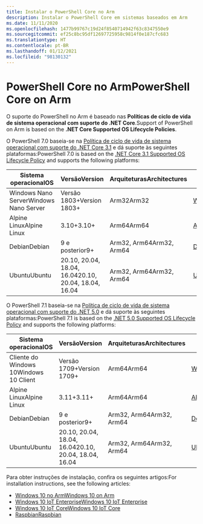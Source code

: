 ```yaml
---
title: Instalar o PowerShell Core no Arm
description: Instalar o PowerShell Core em sistemas baseados em Arm
ms.date: 11/11/2020
ms.openlocfilehash: 1477b99767c19d24f8540714942f63c8347550e9
ms.sourcegitcommit: ef25c8bc95df12697725958c9814f0e187cfc683
ms.translationtype: HT
ms.contentlocale: pt-BR
ms.lasthandoff: 01/12/2021
ms.locfileid: "98130132"
---
```

# <a name="powershell-core-on-arm"></a><span data-ttu-id="f6623-103">PowerShell Core no Arm</span><span class="sxs-lookup"><span data-stu-id="f6623-103">PowerShell Core on Arm</span></span>

<span data-ttu-id="f6623-104">O suporte do PowerShell no Arm é baseado nas **Políticas de ciclo de vida de sistema operacional com suporte do .NET Core**.</span><span class="sxs-lookup"><span data-stu-id="f6623-104">Support of PowerShell on Arm is based on the **.NET Core Supported OS Lifecycle Policies**.</span></span>

<span data-ttu-id="f6623-105">O PowerShell 7.0 baseia-se na [Política de ciclo de vida de sistema operacional com suporte do .NET Core 3.1](https://github.com/dotnet/core/blob/master/release-notes/3.1/3.1-supported-os.md) e dá suporte às seguintes plataformas:</span><span class="sxs-lookup"><span data-stu-id="f6623-105">PowerShell 7.0 is based on the [.NET Core 3.1 Supported OS Lifecycle Policy](https://github.com/dotnet/core/blob/master/release-notes/3.1/3.1-supported-os.md) and supports the following platforms:</span></span>

|         <span data-ttu-id="f6623-106">Sistema operacional</span><span class="sxs-lookup"><span data-stu-id="f6623-106">OS</span></span>          |          <span data-ttu-id="f6623-107">Versão</span><span class="sxs-lookup"><span data-stu-id="f6623-107">Version</span></span>           | <span data-ttu-id="f6623-108">Arquiteturas</span><span class="sxs-lookup"><span data-stu-id="f6623-108">Architectures</span></span> |          <span data-ttu-id="f6623-109">Ciclo de vida</span><span class="sxs-lookup"><span data-stu-id="f6623-109">Lifecycle</span></span>           |
| ------------------- | -------------------------- | ------------- | ---------------------------- |
| <span data-ttu-id="f6623-110">Windows Nano Server</span><span class="sxs-lookup"><span data-stu-id="f6623-110">Windows Nano Server</span></span> | <span data-ttu-id="f6623-111">Versão 1803+</span><span class="sxs-lookup"><span data-stu-id="f6623-111">Version 1803+</span></span>              | <span data-ttu-id="f6623-112">Arm32</span><span class="sxs-lookup"><span data-stu-id="f6623-112">Arm32</span></span>         | <span data-ttu-id="f6623-113">[Windows][Windows-lifecycle]</span><span class="sxs-lookup"><span data-stu-id="f6623-113">[Windows][Windows-lifecycle]</span></span> |
| <span data-ttu-id="f6623-114">Alpine Linux</span><span class="sxs-lookup"><span data-stu-id="f6623-114">Alpine Linux</span></span>        | <span data-ttu-id="f6623-115">3.10+</span><span class="sxs-lookup"><span data-stu-id="f6623-115">3.10+</span></span>                      | <span data-ttu-id="f6623-116">Arm64</span><span class="sxs-lookup"><span data-stu-id="f6623-116">Arm64</span></span>         | <span data-ttu-id="f6623-117">[Alpine][Alpine-lifecycle]</span><span class="sxs-lookup"><span data-stu-id="f6623-117">[Alpine][Alpine-lifecycle]</span></span>   |
| <span data-ttu-id="f6623-118">Debian</span><span class="sxs-lookup"><span data-stu-id="f6623-118">Debian</span></span>              | <span data-ttu-id="f6623-119">9 e posterior</span><span class="sxs-lookup"><span data-stu-id="f6623-119">9+</span></span>                         | <span data-ttu-id="f6623-120">Arm32, Arm64</span><span class="sxs-lookup"><span data-stu-id="f6623-120">Arm32, Arm64</span></span>  | <span data-ttu-id="f6623-121">[Debian][Debian-lifecycle]</span><span class="sxs-lookup"><span data-stu-id="f6623-121">[Debian][Debian-lifecycle]</span></span>   |
| <span data-ttu-id="f6623-122">Ubuntu</span><span class="sxs-lookup"><span data-stu-id="f6623-122">Ubuntu</span></span>              | <span data-ttu-id="f6623-123">20.10, 20.04, 18.04, 16.04</span><span class="sxs-lookup"><span data-stu-id="f6623-123">20.10, 20.04, 18.04, 16.04</span></span> | <span data-ttu-id="f6623-124">Arm32, Arm64</span><span class="sxs-lookup"><span data-stu-id="f6623-124">Arm32, Arm64</span></span>  | <span data-ttu-id="f6623-125">[Ubuntu][Ubuntu-lifecycle]</span><span class="sxs-lookup"><span data-stu-id="f6623-125">[Ubuntu][Ubuntu-lifecycle]</span></span>   |

<span data-ttu-id="f6623-126">O PowerShell 7.1 baseia-se na [Política de ciclo de vida de sistema operacional com suporte do .NET 5.0](https://github.com/dotnet/core/blob/master/release-notes/5.0/5.0-supported-os.md) e dá suporte às seguintes plataformas:</span><span class="sxs-lookup"><span data-stu-id="f6623-126">PowerShell 7.1 is based on the [.NET 5.0 Supported OS Lifecycle Policy](https://github.com/dotnet/core/blob/master/release-notes/5.0/5.0-supported-os.md) and supports the following platforms:</span></span>

|        <span data-ttu-id="f6623-127">Sistema operacional</span><span class="sxs-lookup"><span data-stu-id="f6623-127">OS</span></span>         |          <span data-ttu-id="f6623-128">Versão</span><span class="sxs-lookup"><span data-stu-id="f6623-128">Version</span></span>           | <span data-ttu-id="f6623-129">Arquiteturas</span><span class="sxs-lookup"><span data-stu-id="f6623-129">Architectures</span></span> |          <span data-ttu-id="f6623-130">Ciclo de vida</span><span class="sxs-lookup"><span data-stu-id="f6623-130">Lifecycle</span></span>           |
| ----------------- | -------------------------- | ------------- | ---------------------------- |
| <span data-ttu-id="f6623-131">Cliente do Windows 10</span><span class="sxs-lookup"><span data-stu-id="f6623-131">Windows 10 Client</span></span> | <span data-ttu-id="f6623-132">Versão 1709+</span><span class="sxs-lookup"><span data-stu-id="f6623-132">Version 1709+</span></span>              | <span data-ttu-id="f6623-133">Arm64</span><span class="sxs-lookup"><span data-stu-id="f6623-133">Arm64</span></span>         | <span data-ttu-id="f6623-134">[Windows][Windows-lifecycle]</span><span class="sxs-lookup"><span data-stu-id="f6623-134">[Windows][Windows-lifecycle]</span></span> |
| <span data-ttu-id="f6623-135">Alpine Linux</span><span class="sxs-lookup"><span data-stu-id="f6623-135">Alpine Linux</span></span>      | <span data-ttu-id="f6623-136">3.11+</span><span class="sxs-lookup"><span data-stu-id="f6623-136">3.11+</span></span>                      | <span data-ttu-id="f6623-137">Arm64</span><span class="sxs-lookup"><span data-stu-id="f6623-137">Arm64</span></span>         | <span data-ttu-id="f6623-138">[Alpine][Alpine-lifecycle]</span><span class="sxs-lookup"><span data-stu-id="f6623-138">[Alpine][Alpine-lifecycle]</span></span>   |
| <span data-ttu-id="f6623-139">Debian</span><span class="sxs-lookup"><span data-stu-id="f6623-139">Debian</span></span>            | <span data-ttu-id="f6623-140">9 e posterior</span><span class="sxs-lookup"><span data-stu-id="f6623-140">9+</span></span>                         | <span data-ttu-id="f6623-141">Arm32, Arm64</span><span class="sxs-lookup"><span data-stu-id="f6623-141">Arm32, Arm64</span></span>  | <span data-ttu-id="f6623-142">[Debian][Debian-lifecycle]</span><span class="sxs-lookup"><span data-stu-id="f6623-142">[Debian][Debian-lifecycle]</span></span>   |
| <span data-ttu-id="f6623-143">Ubuntu</span><span class="sxs-lookup"><span data-stu-id="f6623-143">Ubuntu</span></span>            | <span data-ttu-id="f6623-144">20.10, 20.04, 18.04, 16.04</span><span class="sxs-lookup"><span data-stu-id="f6623-144">20.10, 20.04, 18.04, 16.04</span></span> | <span data-ttu-id="f6623-145">Arm32, Arm64</span><span class="sxs-lookup"><span data-stu-id="f6623-145">Arm32, Arm64</span></span>  | <span data-ttu-id="f6623-146">[Ubuntu][Ubuntu-lifecycle]</span><span class="sxs-lookup"><span data-stu-id="f6623-146">[Ubuntu][Ubuntu-lifecycle]</span></span>   |

[Windows-lifecycle]: https://support.microsoft.com/help/13853/windows-lifecycle-fact-sheet
[Alpine-lifecycle]: https://wiki.alpinelinux.org/wiki/Alpine_Linux:Releases
[Debian-lifecycle]: https://wiki.debian.org/DebianReleases
[Ubuntu-lifecycle]: https://wiki.ubuntu.com/Releases

<span data-ttu-id="f6623-147">Para obter instruções de instalação, confira os seguintes artigos:</span><span class="sxs-lookup"><span data-stu-id="f6623-147">For installation instructions, see the following articles:</span></span>

- [<span data-ttu-id="f6623-148">Windows 10 no Arm</span><span class="sxs-lookup"><span data-stu-id="f6623-148">Windows 10 on Arm</span></span>](installing-powershell-core-on-windows.md#installing-the-zip-package)
- [<span data-ttu-id="f6623-149">Windows 10 IoT Enterprise</span><span class="sxs-lookup"><span data-stu-id="f6623-149">Windows 10 IoT Enterprise</span></span>](installing-powershell-core-on-windows.md#deploying-on-windows-10-iot-enterprise)
- [<span data-ttu-id="f6623-150">Windows 10 IoT Core</span><span class="sxs-lookup"><span data-stu-id="f6623-150">Windows 10 IoT Core</span></span>](installing-powershell-core-on-windows.md#deploying-on-windows-10-iot-core)
- [<span data-ttu-id="f6623-151">Raspbian</span><span class="sxs-lookup"><span data-stu-id="f6623-151">Raspbian</span></span>](installing-powershell-core-on-linux.md#raspbian)
